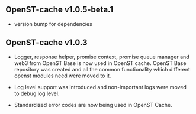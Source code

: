 ## OpenST-cache v1.0.5-beta.1
- version bump for dependencies

## OpenST-cache v1.0.3
- Logger, response helper, promise context, promise queue manager and web3 from OpenST Base is now used in OpenST cache. OpenST Base repository was created and all the common functionality which different openst modules need were moved to it.

- Log level support was introduced and non-important logs were moved to debug log level.

- Standardized error codes are now being used in OpenST Cache.